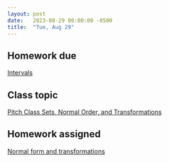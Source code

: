 ```yaml
---
layout: post
date:   2023-08-29 00:00:00 -0500
title:  "Tue, Aug 29"
---
```


## Homework due

[Intervals](https://viva.pressbooks.pub/openmusictheory/chapter/intervals-in-integer-notation/#assignments)

## Class topic

[Pitch Class Sets, Normal Order, and Transformations](https://viva.pressbooks.pub/openmusictheory/chapter/pc-sets-normal-order-and-transformations/)

## Homework assigned

[Normal form and transformations](https://viva.pressbooks.pub/openmusictheory/chapter/pc-sets-normal-order-and-transformations/#assignments)

